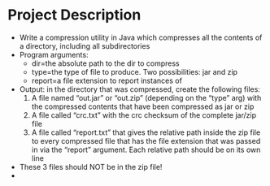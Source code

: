 # Project Description
* Write a compression utility in Java which compresses all the contents of a directory, including all subdirectories
* Program arguments:
	* dir=the absolute path to the dir to compress
	* type=the type of file to produce. Two possibilities: jar and zip
	* report=a file extension to report instances of
* Output: in the directory that was compressed, create the following files:
	1. A file named “out.jar” or “out.zip” (depending on the “type” arg) with the compressed contents that have been compressed as jar or zip
	2. A file called “crc.txt” with the crc checksum of the complete jar/zip file
	3. A file called “report.txt” that gives the relative path inside the zip file to every compressed file that has the file extension that was passed in via the “report” argument. Each relative path should be on its own line
* These 3 files should NOT be in the zip file!
*
